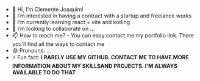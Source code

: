 - 👋 Hi, I’m Clemente Joaquim!
- 👀 I’m interested in having a contract with a startup and freelance works
- 🌱 I’m currently learning react + vite and kotling
- 💞️ I’m looking to collaborate on ...
- 📫 How to reach me? - You can easy contact me my portfolio link. There you'll find all the ways to contact me
- 😄 Pronouns: ...
- ⚡ Fun fact: <b> I RARELY USE MY GITHUB. CONTACT ME TO HAVE MORE INFORMATION ABOUT MY SKILLSAND PROJECTS. I'M ALWAYS AVAILABLE TO DO THAT<b>

<!---
ClementeT3rr1us/ClementeT3rr1us is a ✨ special ✨ repository because its `README.md` (this file) appears on your GitHub profile.
You can click the Preview link to take a look at your changes.
--->
